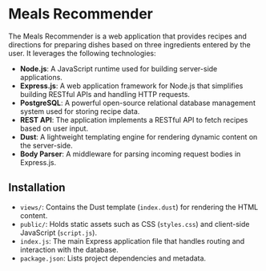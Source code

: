 # Meals Recommender

The Meals Recommender is a web application that provides recipes and directions for preparing dishes based on three ingredients entered by the user. It leverages the following technologies:

- **Node.js**: A JavaScript runtime used for building server-side applications.
- **Express.js**: A web application framework for Node.js that simplifies building RESTful APIs and handling HTTP requests.
- **PostgreSQL**: A powerful open-source relational database management system used for storing recipe data.
- **REST API**: The application implements a RESTful API to fetch recipes based on user input.
- **Dust**: A lightweight templating engine for rendering dynamic content on the server-side.
- **Body Parser**: A middleware for parsing incoming request bodies in Express.js.

## Installation

- `views/`: Contains the Dust template (`index.dust`) for rendering the HTML content.
- `public/`: Holds static assets such as CSS (`styles.css`) and client-side JavaScript (`script.js`).
- `index.js`: The main Express application file that handles routing and interaction with the database.
- `package.json`: Lists project dependencies and metadata.
